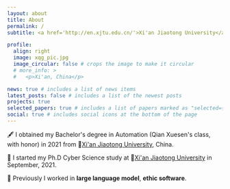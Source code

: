 ```yaml
---
layout: about
title: About
permalink: /
subtitle: <a href='http://en.xjtu.edu.cn/'>Xi'an Jiaotong University</a>. Ph.D Cyber Science candidate

profile:
  align: right
  image: xqg_pic.jpg
  image_circular: false # crops the image to make it circular
  # more_info: >
  #   <p>Xi'an, China</p>

news: true # includes a list of news items
latest_posts: false # includes a list of the newest posts
projects: true
selected_papers: true # includes a list of papers marked as "selected={true}"
social: true # includes social icons at the bottom of the page
---
```


<!-- ✨ Let's explore something interesting together~ -->

🖋️ I obtained my Bachelor's degree in Automation (Qian Xuesen's class, with honor) in 2021 from 🏫️[Xi'an Jiaotong University](http://en.xjtu.edu.cn/), China.


🌱 I started my Ph.D Cyber Science study at 🏫️[Xi'an Jiaotong University](http://en.xjtu.edu.cn/) in September, 2021.

🔭 Previously I worked in **large language model**, **ethic software**.

